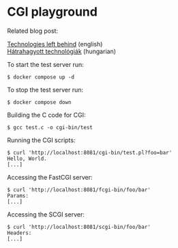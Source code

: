 # CGI playground

Related blog post:

[Technologies left behind](https://deadlime.hu/en/2023/11/24/technologies-left-behind/) (english)\
[Hátrahagyott technológiák](https://deadlime.hu/2023/11/24/hatrahagyott-technologiak/) (hungarian)

To start the test server run:

```shell
$ docker compose up -d
```

To stop the test server run:

```shell
$ docker compose down
```

Building the C code for CGI:

```shell
$ gcc test.c -o cgi-bin/test
```

Running the CGI scripts:

```shell
$ curl 'http://localhost:8081/cgi-bin/test.pl?foo=bar'
Hello, World.
[...]
```

Accessing the FastCGI server:

```shell
$ curl 'http://localhost:8081/fcgi-bin/foo/bar'
Params:
[...]
```

Accessing the SCGI server:

```shell
$ curl 'http://localhost:8081/scgi-bin/foo/bar'
Headers:
[...]
```
